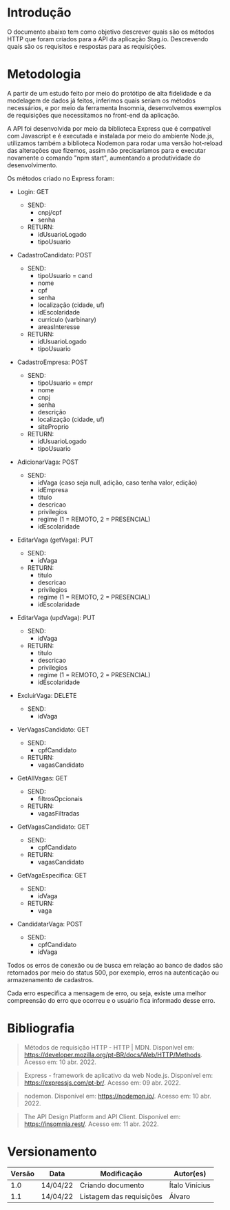 # Introdução

O documento abaixo tem como objetivo descrever quais são os métodos HTTP que foram criados para a API da aplicação Stag.io. Descrevendo quais são os requisitos e respostas para as requisições.

# Metodologia

A partir de um estudo feito por meio do protótipo de alta fidelidade e da modelagem de dados já feitos, inferimos quais seriam os métodos necessários, e por meio da ferramenta Insomnia, desenvolvemos exemplos de requisições que necessitamos no front-end da aplicação.

A API foi desenvolvida por meio da biblioteca Express que é compatível com Javascript e é executada e instalada por meio do ambiente Node.js, utilizamos também a biblioteca Nodemon para rodar uma versão hot-reload das alterações que fizemos, assim não precisaríamos para e executar novamente o comando "npm start", aumentando a produtividade do desenvolvimento.

Os métodos criado no Express foram:

- Login: GET
    - SEND:
        - cnpj/cpf
        - senha
    - RETURN:
        - idUsuarioLogado
        - tipoUsuario

- CadastroCandidato: POST
    - SEND:
        - tipoUsuario = cand
        - nome
        - cpf
        - senha
        - localização (cidade, uf)
        - idEscolaridade
        - currículo (varbinary)
        - areasInteresse
     - RETURN: 
        - idUsuarioLogado
        - tipoUsuario

- CadastroEmpresa: POST
    - SEND:
        - tipoUsuario = empr
        - nome
        - cnpj
        - senha
        - descrição
        - localização (cidade, uf)
        - siteProprio
    - RETURN:
        - idUsuarioLogado
        - tipoUsuario

- AdicionarVaga: POST
    - SEND:
        - idVaga (caso seja null, adição, caso tenha valor, edição)
        - idEmpresa
        - titulo
        - descricao
        - privilegios
        - regime (1 = REMOTO, 2 = PRESENCIAL)
        - idEscolaridade

- EditarVaga (getVaga): PUT
    - SEND:
        - idVaga
    - RETURN:
        - titulo
        - descricao
        - privilegios
        - regime (1 = REMOTO, 2 = PRESENCIAL)
        - idEscolaridade

- EditarVaga (updVaga): PUT
    - SEND:
        - idVaga
    - RETURN:
        - titulo
        - descricao
        - privilegios
        - regime (1 = REMOTO, 2 = PRESENCIAL)
        - idEscolaridade

- ExcluirVaga: DELETE
    - SEND:
        - idVaga

- VerVagasCandidato: GET
    - SEND:
        - cpfCandidato
    - RETURN:
        - vagasCandidato

- GetAllVagas: GET
    - SEND:
        - filtrosOpcionais
    - RETURN:
        - vagasFiltradas

- GetVagasCandidato: GET
    - SEND:
        - cpfCandidato
    - RETURN:
        - vagasCandidato

- GetVagaEspecifica: GET
    - SEND:
        - idVaga
    - RETURN:
        - vaga

- CandidatarVaga: POST
    - SEND:
        - cpfCandidato
        - idVaga

Todos os erros de conexão ou de busca em relação ao banco de dados são retornados por meio do status 500, por exemplo, erros na autenticação ou armazenamento de cadastros.

Cada erro especifica a mensagem de erro, ou seja, existe uma melhor compreensão do erro que ocorreu e o usuário fica informado desse erro.

# Bibliografia

> Métodos de requisição HTTP - HTTP | MDN. Disponível em: <https://developer.mozilla.org/pt-BR/docs/Web/HTTP/Methods>. Acesso em: 10 abr. 2022. 

> Express - framework de aplicativo da web Node.js. Disponível em: <https://expressjs.com/pt-br/>. Acesso em: 09 abr. 2022. 

> nodemon. Disponível em: <https://nodemon.io/>. Acesso em: 10 abr. 2022. 

> The API Design Platform and API Client. Disponível em: <https://insomnia.rest/>. Acesso em: 11 abr. 2022. 

# Versionamento

Versão | Data | Modificação | Autor(es) |
|--|--|--|--|
|1.0|14/04/22|Criando documento| Ítalo Vinícius|
|1.1|14/04/22|Listagem das requisições| Álvaro |